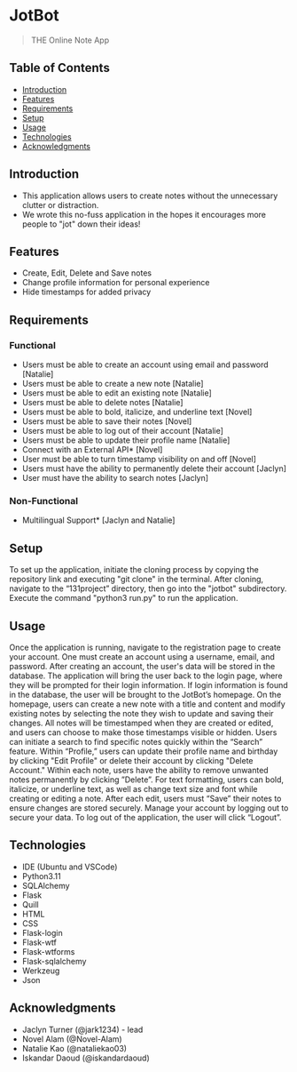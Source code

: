# JotBot

> THE Online Note App

## Table of Contents

- [Introduction](#introduction)
- [Features](#features)
- [Requirements](#requirements)
- [Setup](#installation)
- [Usage](#usage)
- [Technologies](#technology)
- [Acknowledgments](#acknowledgments)

## Introduction

- This application allows users to create notes without the unnecessary clutter or distraction.
- We wrote this no-fuss application in the hopes it encourages more people to "jot" down their ideas!

## Features

- Create, Edit, Delete and Save notes
- Change profile information for personal experience
- Hide timestamps for added privacy

## Requirements

### Functional

- Users must be able to create an account using email and password [Natalie]
- Users must be able to create a new note [Natalie]
- Users must be able to edit an existing note [Natalie]
- Users must be able to delete notes [Natalie]
- Users must be able to bold, italicize, and underline text [Novel]
- Users must be able to save their notes [Novel]
- Users must be able to log out of their account [Natalie]
- Users must be able to update their profile name [Natalie]
- Connect with an External API\* [Novel]
- User must be able to turn timestamp visibility on and off [Novel]
- Users must have the ability to permanently delete their account [Jaclyn]
- User must have the ability to search notes [Jaclyn]

### Non-Functional

- Multilingual Support\* [Jaclyn and Natalie]

## Setup

To set up the application, initiate the cloning process by copying the repository link and executing "git clone" in the terminal. After cloning, navigate to the “131project” directory, then go into the "jotbot" subdirectory. Execute the command "python3 run.py" to run the application.

## Usage

Once the application is running, navigate to the registration page to create your account. One must create an account using a username, email, and password. After creating an account, the user's data will be stored in the database. The application will bring the user back to the login page, where they will be prompted for their login information. If login information is found in the database, the user will be brought to the JotBot’s homepage. On the homepage, users can create a new note with a title and content and modify existing notes by selecting the note they wish to update and saving their changes. All notes will be timestamped when they are created or edited, and users can choose to make those timestamps visible or hidden. Users can initiate a search to find specific notes quickly within the “Search” feature. Within “Profile,” users can update their profile name and birthday by clicking "Edit Profile" or delete their account by clicking "Delete Account." Within each note, users have the ability to remove unwanted notes permanently by clicking ”Delete”. For text formatting, users can bold, italicize, or underline text, as well as change text size and font while creating or editing a note. After each edit, users must “Save” their notes to ensure changes are stored securely. Manage your account by logging out to secure your data. To log out of the application, the user will click “Logout”.

## Technologies

- IDE (Ubuntu and VSCode)
- Python3.11
- SQLAlchemy
- Flask
- Quill
- HTML
- CSS
- Flask-login
- Flask-wtf
- Flask-wtforms
- Flask-sqlalchemy
- Werkzeug
- Json

## Acknowledgments

- Jaclyn Turner (@jark1234) - lead
- Novel Alam (@Novel-Alam)
- Natalie Kao (@nataliekao03)
- Iskandar Daoud (@iskandardaoud)
